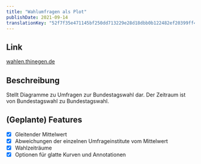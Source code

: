 ```yaml
---
title: "Wahlumfragen als Plot"
publishDate: 2021-09-14
translationKey: "52f7f35e471145bf250dd713229e28d18dbb0b122482ef20399ff499cce9d1f5"
---
```


## Link

[wahlen.thinegen.de](https://wahlen.thinegen.de)

## Beschreibung

Stellt Diagramme zu Umfragen zur Bundestagswahl dar. Der Zeitraum ist von Bundestagswahl zu Bundestagswahl.

## (Geplante) Features

- [X] Gleitender Mittelwert
- [X] Abweichungen der einzelnen Umfrageinstitute vom Mittelwert
- [X] Wahlzeiträume
- [X] Optionen für glatte Kurven und Annotationen
